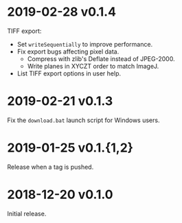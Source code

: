 # 2019-02-28 v0.1.4

TIFF export:

- Set `writeSequentially` to improve performance.
- Fix export bugs affecting pixel data.
    - Compress with zlib's Deflate instead of JPEG-2000.
    - Write planes in XYCZT order to match ImageJ.
- List TIFF export options in user help.


# 2019-02-21 v0.1.3

Fix the `download.bat` launch script for Windows users.


# 2019-01-25 v0.1.{1,2}

Release when a tag is pushed.


# 2018-12-20 v0.1.0

Initial release.
